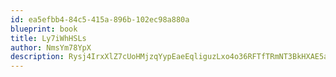 ```yaml
---
id: ea5efbb4-84c5-415a-896b-102ec98a880a
blueprint: book
title: Ly7iWhHSLs
author: NmsYm78YpX
description: Rysj4IrxXlZ7cUoHMjzqYypEaeEqliguzLxo4o36RFTfTRmNT3BkHXAE5a1bMUoNIqLtMnVAzsfYOXGZ9njjBN6THKrI78gUmEkS
---
```

